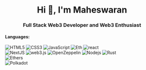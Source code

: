 
<h1 align="center">Hi 👋, I'm Maheswaran</h1>
<h3 align="center">Full Stack Web3 Developer and Web3 Enthusiast</h3>


#### Languages:
![HTML5](https://img.shields.io/badge/html5-%23E34F26.svg?style=for-the-badge&logo=html5&logoColor=white)
![CSS3](https://img.shields.io/badge/css3-%231572B6.svg?style=for-the-badge&logo=css3&logoColor=white) 
![JavaScript](https://img.shields.io/badge/javascript-%23323330.svg?style=for-the-badge&logo=javascript&logoColor=%23F7DF1E) 
![Eth](	https://img.shields.io/badge/Ethereum-3C3C3D?logo=ethereum&logoColor=fff&style=for-the-badge) 
![react](https://img.shields.io/badge/React-61DAFB.svg?style=for-the-badge&logo=React&logoColor=black) <br>
![NextJS](https://img.shields.io/badge/Next.js-000000.svg?style=for-the-badge&logo=nextdotjs&logoColor=white) 
![web3.js](https://img.shields.io/badge/Web3.js-F16822?logo=web3dotjs&logoColor=fff&style=for-the-badge) 
![OpenZeppelin](https://img.shields.io/badge/OpenZeppelin-4E5EE4?logo=openzeppelin&logoColor=fff&style=for-the-badge) 
![Nodejs](https://img.shields.io/badge/Node.js-5FA04E.svg?style=for-the-badge&logo=nodedotjs&logoColor=white) 
![Rust](https://img.shields.io/badge/Rust-000000.svg?style=for-the-badge&logo=Rust&logoColor=white) <br>
![Ethers](https://img.shields.io/badge/Ethers-2535A0.svg?style=for-the-badge&logo=Ethers&logoColor=white) <br>
![Polkadot](https://img.shields.io/badge/Polkadot-E6007A.svg?style=for-the-badge&logo=Polkadot&logoColor=white) <br>
